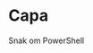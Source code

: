 <!-- .slide: data-background="#E6F7FF" -->

# Capa <!-- .element: class="r-fit-text" -->

Snak om PowerShell <!-- .element: class="r-fit-text" -->
